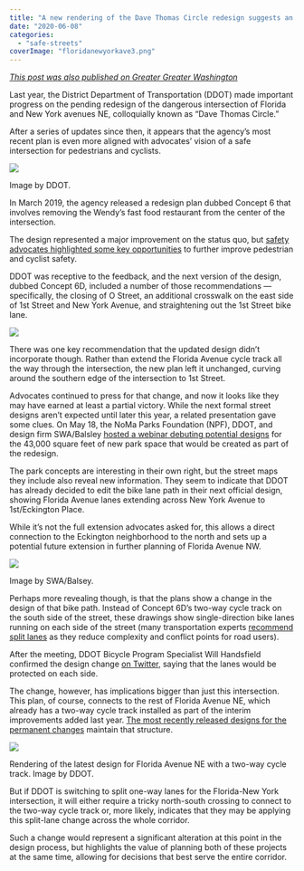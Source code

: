 ```yaml
---
title: "A new rendering of the Dave Thomas Circle redesign suggests an important bike lane extension"
date: "2020-06-08"
categories: 
  - "safe-streets"
coverImage: "floridanewyorkave3.png"
---
```


_[This post was also published on Greater Greater Washington](https://ggwash.org/view/77957/new-rendering-of-dave-thomas-circle-redesign-suggests-important-bike-lane-addition)_

Last year, the District Department of Transportation (DDOT) made important progress on the pending redesign of the dangerous intersection of Florida and New York avenues NE, colloquially known as “Dave Thomas Circle.”

After a series of updates since then, it appears that the agency’s most recent plan is even more aligned with advocates’ vision of a safe intersection for pedestrians and cyclists.

[![](images/floridanewyorkave4_800_517.png)](https://ggwash.org/images/posts/_resized/floridanewyorkave4.png)

Image by DDOT.

In March 2019, the agency released a redesign plan dubbed Concept 6 that involves removing the Wendy’s fast food restaurant from the center of the intersection.

The design represented a major improvement on the status quo, but [safety advocates highlighted some key opportunities](https://ggwash.org/view/71145/kenyan-mcduffie-wants-dc-to-buy-and-demolish-the-dave-thomas-circle-wendys-what-dc-should-do-next) to further improve pedestrian and cyclist safety.

DDOT was receptive to the feedback, and the next version of the design, dubbed Concept 6D, included a number of those recommendations — specifically, the closing of O Street, an additional crosswalk on the east side of 1st Street and New York Avenue, and straightening out the 1st Street bike lane.

[![](images/floridanewyorkave2.png)](https://ggwash.org/images/posts/_resized/floridanewyorkave2.png)

There was one key recommendation that the updated design didn’t incorporate though. Rather than extend the Florida Avenue cycle track all the way through the intersection, the new plan left it unchanged, curving around the southern edge of the intersection to 1st Street.

Advocates continued to press for that change, and now it looks like they may have earned at least a partial victory. While the next formal street designs aren’t expected until later this year, a related presentation gave some clues. On May 18, the NoMa Parks Foundation (NPF), DDOT, and design firm SWA/Balsley [hosted a webinar debuting potential designs](https://www.nomaparks.org/fl-ny-intersection/) for the 43,000 square feet of new park space that would be created as part of the redesign.

The park concepts are interesting in their own right, but the street maps they include also reveal new information. They seem to indicate that DDOT has already decided to edit the bike lane path in their next official design, showing Florida Avenue lanes extending across New York Avenue to 1st/Eckington Place.

While it’s not the full extension advocates asked for, this allows a direct connection to the Eckington neighborhood to the north and sets up a potential future extension in further planning of Florida Avenue NW.

[![](images/floridanewyorkave3_800_507.png)](https://ggwash.org/images/posts/_resized/floridanewyorkave3.png)

Image by SWA/Balsey.

Perhaps more revealing though, is that the plans show a change in the design of that bike path. Instead of Concept 6D’s two-way cycle track on the south side of the street, these drawings show single-direction bike lanes running on each side of the street (many transportation experts [recommend split lanes](https://usa.streetsblog.org/2019/08/16/study-two-way-bike-lanes-produce-more-injuries/) as they reduce complexity and conflict points for road users).

After the meeting, DDOT Bicycle Program Specialist Will Handsfield confirmed the design change [on Twitter,](https://twitter.com/WHands80/status/1262654138296471553) saying that the lanes would be protected on each side.

The change, however, has implications bigger than just this intersection. This plan, of course, connects to the rest of Florida Avenue NE, which already has a two-way cycle track installed as part of the interim improvements added last year. [The most recently released designs for the permanent changes](https://www.floridaaveproject.com/index) maintain that structure.

[![](images/car800.png)](https://ggwash.org/images/posts/_resized/car800.png)

Rendering of the latest design for Florida Avenue NE with a two-way cycle track. Image by DDOT.

But if DDOT is switching to split one-way lanes for the Florida-New York intersection, it will either require a tricky north-south crossing to connect to the two-way cycle track or, more likely, indicates that they may be applying this split-lane change across the whole corridor.

Such a change would represent a significant alteration at this point in the design process, but highlights the value of planning both of these projects at the same time, allowing for decisions that best serve the entire corridor.
